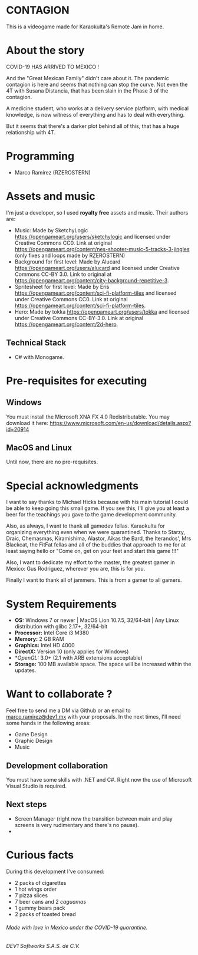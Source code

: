 # CONTAGION
This is a videogame made for Karaokulta's Remote Jam in home.

# About the story

COVID-19 HAS ARRIVED TO MEXICO !

And the "Great Mexican Family" didn't care about it. The pandemic contagion is here and seems that nothing can stop the curve. Not even the 4T with Susana Distancia, that has been slain in the Phase 3 of the contagion.

A medicine student, who works at a delivery service platform, with medical knowledge, is now witness of everything and has to deal with everything.

But it seems that there's a darker plot behind all of this, that has a huge relationship with 4T.

# Programming
- Marco Ramírez (RZEROSTERN)

# Assets and music
I'm just a developer, so I used **royalty free** assets and music. Their authors are:

- Music: Made by SketchyLogic https://opengameart.org/users/sketchylogic and licensed under Creative Commons CC0. Link at original https://opengameart.org/content/nes-shooter-music-5-tracks-3-jingles (only fixes and loops made by RZEROSTERN)
- Background for first level: Made by Alucard https://opengameart.org/users/alucard and licensed under Creative Commons CC-BY 3.0. Link to original at https://opengameart.org/content/city-background-repetitive-3.
- Spritesheet for first level: Made by Eris https://opengameart.org/content/sci-fi-platform-tiles and licensed under Creative Commons CC0. Link at original https://opengameart.org/content/sci-fi-platform-tiles.
- Hero: Made by tokka https://opengameart.org/users/tokka and licensed under Creative Commons CC-BY-3.0. Link at original https://opengameart.org/content/2d-hero.

## Technical Stack
- C# with Monogame. 

# Pre-requisites for executing
## Windows
You must install the Microsoft XNA FX 4.0 Redistributable. You may download it here:
https://www.microsoft.com/en-us/download/details.aspx?id=20914

## MacOS and Linux
Until now, there are no pre-requisites.

# Special acknowledgments
I want to say thanks to Michael Hicks because with his main tutorial I could be able to keep going this small game. If you see this, I'll give you at least a beer for the teachings you gave to the game development community.

Also, as always, I want to thank all gamedev fellas. Karaokulta for organizing everything even when we were quarantined. Thanks to Starzy, Draic, Chemasmas, Kiramishima, Alastor, Aikas the Bard, the Iterandos', Mrs Blackcat, the FitFat fellas and all of the buddies that approach to me for at least saying hello or "Come on, get on your feet and start this game !!!"

Also, I want to dedicate my effort to the master, the greatest gamer in Mexico: Gus Rodriguez, wherever you are, this is for you.

Finally I want to thank all of jammers. This is from a gamer to all gamers.

# System Requirements

- **OS:** Windows 7 or newer | MacOS Lion 10.7.5, 32/64-bit | Any Linux distribution with glibc 2.17+, 32/64-bit
- **Processor:** Intel Core i3 M380
- **Memory:** 2 GB RAM
- **Graphics:** Intel HD 4000
- **DirectX:** Version 10 (only applies for Windows)
- **OpenGL:* 3.0+ (2.1 with ARB extensions acceptable)
- **Storage:** 100 MB available space. The space will be increased within the updates.

# Want to collaborate ?
Feel free to send me a DM via Github or an email to <marco.ramirez@dev1.mx> with your proposals. In the next times, I'll need some hands in the following areas:

- Game Design
- Graphic Design
- Music

## Development collaboration
You must have some skills with .NET and C#. Right now the use of Microsoft Visual Studio is required.

## Next steps
- Screen Manager (right now the transition between main and play screens is very rudimentary and there's no pause).
- 

# Curious facts
During this development I've consumed:
- 2 packs of cigarettes
- 1 hot wings order
- 7 pizza slices
- 7 beer cans and 2 *caguamas*
- 1 gummy bears pack
- 2 packs of toasted bread

###### Made with love in Mexico under the COVID-19 quarantine.
###### DEV1 Softworks S.A.S. de C.V.
